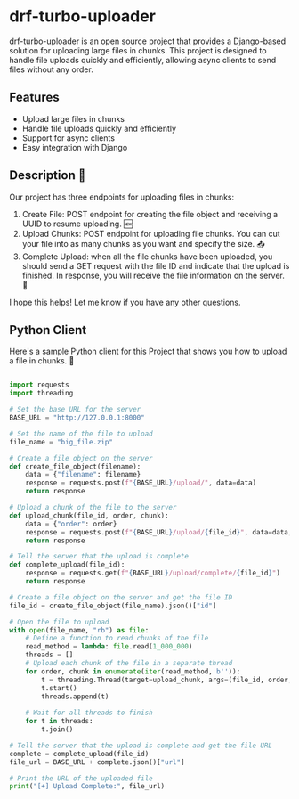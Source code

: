# drf-turbo-uploader

drf-turbo-uploader is an open source project that provides a Django-based solution for uploading large files in chunks. This project is designed to handle file uploads quickly and efficiently, allowing async clients to send files without any order.

## Features

- Upload large files in chunks
- Handle file uploads quickly and efficiently
- Support for async clients
- Easy integration with Django

## Description 📝
Our project has three endpoints for uploading files in chunks: 

1. Create File: POST endpoint for creating the file object and receiving a UUID to resume uploading. 🆕
2. Upload Chunks: POST endpoint for uploading file chunks. You can cut your file into as many chunks as you want and specify the size. 📤
3. Complete Upload: when all the file chunks have been uploaded, you should send a GET request with the file ID and indicate that the upload is finished. In response, you will receive the file information on the server. 🎉

I hope this helps! Let me know if you have any other questions.


## Python Client
Here's a sample Python client for this Project that shows you how to upload a file in chunks. 🚀
```python

import requests
import threading

# Set the base URL for the server
BASE_URL = "http://127.0.0.1:8000"

# Set the name of the file to upload
file_name = "big_file.zip"

# Create a file object on the server
def create_file_object(filename):
    data = {"filename": filename}
    response = requests.post(f"{BASE_URL}/upload/", data=data)
    return response

# Upload a chunk of the file to the server
def upload_chunk(file_id, order, chunk):
    data = {"order": order}
    response = requests.post(f"{BASE_URL}/upload/{file_id}", data=data, files={'file': chunk})
    return response

# Tell the server that the upload is complete
def complete_upload(file_id):
    response = requests.get(f"{BASE_URL}/upload/complete/{file_id}")
    return response

# Create a file object on the server and get the file ID
file_id = create_file_object(file_name).json()["id"]

# Open the file to upload
with open(file_name, "rb") as file:
    # Define a function to read chunks of the file
    read_method = lambda: file.read(1_000_000)
    threads = []
    # Upload each chunk of the file in a separate thread
    for order, chunk in enumerate(iter(read_method, b'')):
        t = threading.Thread(target=upload_chunk, args=(file_id, order, chunk))
        t.start()
        threads.append(t)
    
    # Wait for all threads to finish
    for t in threads:
        t.join()

# Tell the server that the upload is complete and get the file URL
complete = complete_upload(file_id)
file_url = BASE_URL + complete.json()["url"]

# Print the URL of the uploaded file
print("[+] Upload Complete:", file_url)
```